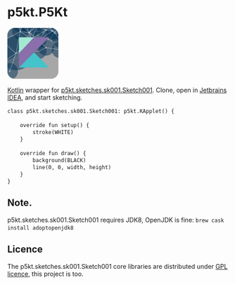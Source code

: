 # p5kt.P5Kt
![p5kt.P5Kt logo](p5kt.png)  

[Kotlin](https://kotlinlang.org/) wrapper for [p5kt.sketches.sk001.Sketch001](https://processing.org/). Clone, open in [Jetbrains IDEA](https://www.jetbrains.com/idea/), and start sketching.

```
class p5kt.sketches.sk001.Sketch001: p5kt.KApplet() {

    override fun setup() {
        stroke(WHITE)
    }

    override fun draw() {
        background(BLACK)
        line(0, 0, width, height)
    }
}

```

## Note.
p5kt.sketches.sk001.Sketch001 requires JDK8, OpenJDK is fine: `brew cask install adoptopenjdk8`

## Licence

The p5kt.sketches.sk001.Sketch001 core libraries are distributed under [GPL licence](LICENSE.md), this project is too.
